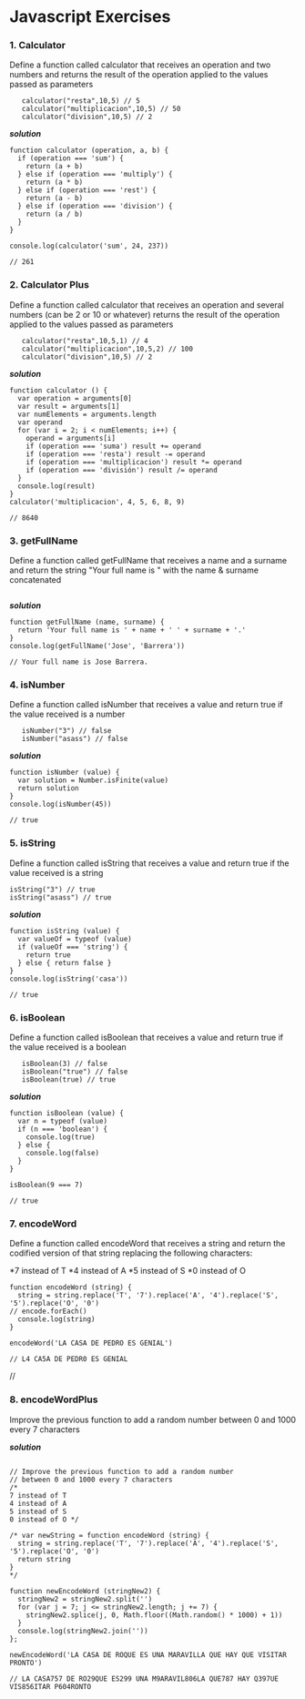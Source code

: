 # Javascript Exercises

### 1. Calculator

Define a function called calculator that receives an operation and two numbers and returns the result of the operation applied to the values passed as parameters

```calculator("suma",10,5) // 15
   calculator("resta",10,5) // 5
   calculator("multiplicacion",10,5) // 50
   calculator("division",10,5) // 2
```

***solution***

```
function calculator (operation, a, b) {
  if (operation === 'sum') {
    return (a + b)
  } else if (operation === 'multiply') {
    return (a * b)
  } else if (operation === 'rest') {
    return (a - b)
  } else if (operation === 'division') {
    return (a / b)
  }
}

console.log(calculator('sum', 24, 237))

// 261
```


### 2. Calculator Plus

Define a function called calculator that receives an operation and several numbers (can be 2 or 10 or whatever) returns the result of the operation applied to the values passed as parameters

```calculator("suma",10,5,2,3) // 20
   calculator("resta",10,5,1) // 4
   calculator("multiplicacion",10,5,2) // 100
   calculator("division",10,5) // 2 
```

***solution***

```
function calculator () {
  var operation = arguments[0]
  var result = arguments[1]
  var numElements = arguments.length
  var operand
  for (var i = 2; i < numElements; i++) {
    operand = arguments[i]
    if (operation === 'suma') result += operand
    if (operation === 'resta') result -= operand
    if (operation === 'multiplicacion') result *= operand
    if (operation === 'división') result /= operand
  }
  console.log(result)
}
calculator('multiplicacion', 4, 5, 6, 8, 9)

// 8640
```


### 3. getFullName

Define a function called ​getFullName​ that receives a name and a surname and return the string "Your full name is " with the name & surname concatenated

``` getFullName( "juanma", "garrido") // "Your full name is "juanma garrido""
```

***solution***

```
function getFullName (name, surname) {
  return 'Your full name is ' + name + ' ' + surname + '.'
}
console.log(getFullName('Jose', 'Barrera'))

// Your full name is Jose Barrera.
```


### 4. isNumber

Define a function called ​isNumber​ that receives a value and return true if the value received is a number

```isNumber(3) // true
   isNumber("3") // false
   isNumber("asass") // false
```


***solution***

```
function isNumber (value) {
  var solution = Number.isFinite(value)
  return solution
}
console.log(isNumber(45))

// true
```


### 5. isString

Define a function called ​isString​ that receives a value and return true if the value received is a string

   ```isString(3) // false
   isString("3") // true
   isString("asass") // true
   ```

***solution***

```
function isString (value) {
  var valueOf = typeof (value)
  if (valueOf === 'string') {
    return true
  } else { return false }
}
console.log(isString('casa'))

// true
```


### 6. isBoolean

Define a function called ​isBoolean​ that receives a value and return true if the value received is a boolean
```
   isBoolean(3) // false
   isBoolean("true") // false
   isBoolean(true) // true
```

***solution***

```
function isBoolean (value) {
  var n = typeof (value)
  if (n === 'boolean') {
    console.log(true)
  } else {
    console.log(false)
  }
}

isBoolean(9 === 7)

// true

```


### 7. encodeWord

Define a function called ​encodeWord​ that receives a string and return the codified version of that string replacing the following characters:

*7 instead of T
*4 instead of A
*5 instead of S
*0 instead of O


```
function encodeWord (string) {
  string = string.replace('T', '7').replace('A', '4').replace('S', '5').replace('O', '0')
// encode.forEach()
  console.log(string)
}

encodeWord('LA CASA DE PEDRO ES GENIAL')

// L4 CA5A DE PEDR0 ES GENIAL

```

// 

### 8. encodeWordPlus

Improve the previous function to add a random number between 0 and 1000 every 7 characters

***solution***

```// encodeWordPlus

// Improve the previous function to add a random number
// between 0 and 1000 every 7 characters
/*
7 instead of T
4 instead of A
5 instead of S
0 instead of O */

/* var newString = function encodeWord (string) {
  string = string.replace('T', '7').replace('A', '4').replace('S', '5').replace('O', '0')
  return string
}
*/

function newEncodeWord (stringNew2) {
  stringNew2 = stringNew2.split('')
  for (var j = 7; j <= stringNew2.length; j += 7) {
    stringNew2.splice(j, 0, Math.floor((Math.random() * 1000) + 1))
  }
  console.log(stringNew2.join(''))
};

newEncodeWord('LA CASA DE ROQUE ES UNA MARAVILLA QUE HAY QUE VISITAR PRONTO')

// LA CASA757 DE RO29QUE ES299 UNA M9ARAVIL806LA QUE787 HAY Q397UE VIS856ITAR P604RONTO 
```


